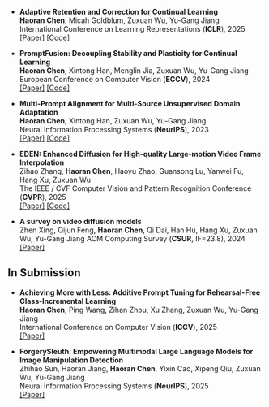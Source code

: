- **Adaptive Retention and Correction for Continual Learning**  
  **Haoran Chen**, Micah Goldblum, Zuxuan Wu, Yu-Gang Jiang  
  International Conference on Learning Representations (**ICLR**), 2025  
  [\[Paper\]](https://arxiv.org/abs/2405.14318v4) [\[Code\]](https://github.com/HaoranChen/Adaptive-Retention-and-Correction-for-Continual-Learning)



- **PromptFusion: Decoupling Stability and Plasticity for Continual Learning**  
  **Haoran Chen**, Xintong Han, Menglin Jia, Zuxuan Wu, Yu-Gang Jiang  
  European Conference on Computer Vision (**ECCV**), 2024  
  [\[Paper\]](https://arxiv.org/abs/2303.07223) [\[Code\]](https://github.com/haoranchen/promptfusion)



- **Multi-Prompt Alignment for Multi-Source Unsupervised Domain Adaptation**  
  **Haoran Chen**, Xintong Han, Zuxuan Wu, Yu-Gang Jiang  
  Neural Information Processing Systems (**NeurIPS**), 2023  
  [\[Paper\]](https://arxiv.org/abs/2209.15210) [\[Code\]](https://github.com/HaoranChen/Multi-Prompt-Alignment-for-MSUDA)



- **EDEN: Enhanced Diffusion for High-quality Large-motion Video Frame Interpolation**  
  Zihao Zhang, **Haoran Chen**, Haoyu Zhao, Guansong Lu, Yanwei Fu, Hang Xu, Zuxuan Wu  
  The IEEE / CVF Computer Vision and Pattern Recognition Conference (**CVPR**), 2025  
  [\[Paper\]](https://arxiv.org/abs/2503.15831) [\[Code\]](https://github.com/bbldCVer/EDEN)



- **A survey on video diffusion models**  
  Zhen Xing, Qijun Feng, **Haoran Chen**, Qi Dai, Han Hu, Hang Xu, Zuxuan Wu, Yu-Gang Jiang
  ACM Computing Survey (**CSUR**, IF=23.8), 2024  
  [\[Paper\]](https://arxiv.org/abs/2310.10647)

## In Submission

- **Achieving More with Less: Additive Prompt Tuning for Rehearsal-Free Class-Incremental Learning**  
  **Haoran Chen**, Ping Wang, Zihan Zhou, Xu Zhang, Zuxuan Wu, Yu-Gang Jiang  
  International Conference on Computer Vision (**ICCV**), 2025   
  [\[Paper\]](https://arxiv.org/abs/2503.07979)


- **ForgerySleuth: Empowering Multimodal Large Language Models for Image Manipulation Detection**  
  Zhihao Sun, Haoran Jiang, **Haoran Chen**, Yixin Cao, Xipeng Qiu, Zuxuan Wu, Yu-Gang Jiang  
  Neural Information Processing Systems (**NeurIPS**), 2025  
  [\[Paper\]](https://arxiv.org/abs/2411.19466)
